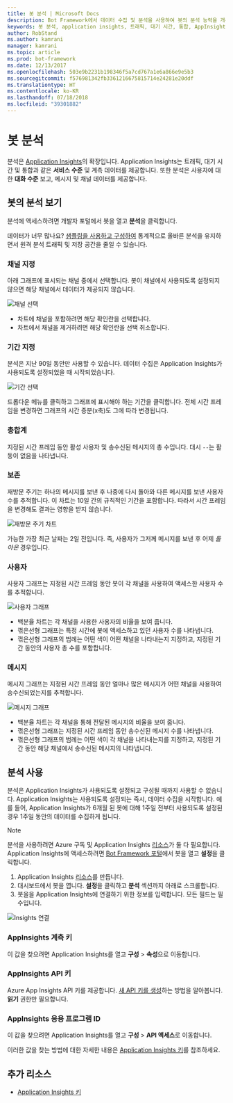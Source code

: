 ```yaml
---
title: 봇 분석 | Microsoft Docs
description: Bot Framework에서 데이터 수집 및 분석을 사용하여 봇의 분석 능력을 개선하는 방법을 알아봅니다.
keywords: 봇 분석, application insights, 트래픽, 대기 시간, 통합, AppInsights
author: RobStand
ms.author: kamrani
manager: kamrani
ms.topic: article
ms.prod: bot-framework
ms.date: 12/13/2017
ms.openlocfilehash: 503e9b2231b198346f5a7cd767a1e6a866e9e5b3
ms.sourcegitcommit: f576981342fb3361216675815714e24281e20ddf
ms.translationtype: HT
ms.contentlocale: ko-KR
ms.lasthandoff: 07/18/2018
ms.locfileid: "39301882"
---
```

# <a name="bot-analytics"></a>봇 분석
분석은 [Application Insights](/azure/application-insights/app-insights-analytics)의 확장입니다. Application Insights는 트래픽, 대기 시간 및 통합과 같은 **서비스 수준** 및 계측 데이터를 제공합니다. 또한 분석은 사용자에 대한 **대화 수준** 보고, 메시지 및 채널 데이터를 제공합니다.

## <a name="view-analytics-for-a-bot"></a>봇의 분석 보기
분석에 액세스하려면 개발자 포털에서 봇을 열고 **분석**을 클릭합니다.

데이터가 너무 많나요? [샘플링을 사용하고 구성하여](/azure/application-insights/app-insights-sampling) 통계적으로 올바른 분석을 유지하면서 원격 분석 트래픽 및 저장 공간을 줄일 수 있습니다. 

### <a name="specify-channel"></a>채널 지정
아래 그래프에 표시되는 채널 중에서 선택합니다. 봇이 채널에서 사용되도록 설정되지 않으면 해당 채널에서 데이터가 제공되지 않습니다.

![채널 선택](~/media/analytics-channels.png)

* 차트에 채널을 포함하려면 해당 확인란을 선택합니다.
* 차트에서 채널을 제거하려면 해당 확인란을 선택 취소합니다.

### <a name="specify-time-period"></a>기간 지정
분석은 지난 90일 동안만 사용할 수 있습니다. 데이터 수집은 Application Insights가 사용되도록 설정되었을 때 시작되었습니다.

![기간 선택](~/media/analytics-timepick.png)

드롭다운 메뉴를 클릭하고 그래프에 표시해야 하는 기간을 클릭합니다.
전체 시간 프레임을 변경하면 그래프의 시간 증분(x축)도 그에 따라 변경됩니다.

### <a name="grand-totals"></a>총합계
지정된 시간 프레임 동안 활성 사용자 및 송수신된 메시지의 총 수입니다.
대시 `--`는 활동이 없음을 나타냅니다.

### <a name="retention"></a>보존
재방문 주기는 하나의 메시지를 보낸 후 나중에 다시 돌아와 다른 메시지를 보낸 사용자 수를 추적합니다.
이 차트는 10일 간의 규칙적인 기간을 포함합니다. 따라서 시간 프레임을 변경해도 결과는 영향을 받지 않습니다.

![재방문 주기 차트](~/media/analytics-retention.png)

가능한 가장 최근 날짜는 2일 전입니다. 즉, 사용자가 그저께 메시지를 보낸 후 어제 *돌아온* 경우입니다.

### <a name="user"></a>사용자
사용자 그래프는 지정된 시간 프레임 동안 봇이 각 채널을 사용하여 액세스한 사용자 수를 추적합니다.

![사용자 그래프](~/media/analytics-users.png)

* 백분율 차트는 각 채널을 사용한 사용자의 비율을 보여 줍니다.
* 꺾은선형 그래프는 특정 시간에 봇에 액세스하고 있던 사용자 수를 나타냅니다.
* 꺾은선형 그래프의 범례는 어떤 색이 어떤 채널을 나타내는지 지정하고, 지정된 기간 동안의 사용자 총 수를 포함합니다.

### <a name="messages"></a>메시지
메시지 그래프는 지정된 시간 프레임 동안 얼마나 많은 메시지가 어떤 채널을 사용하여 송수신되었는지를 추적합니다.

![메시지 그래프](~/media/analytics-messages.png)

* 백분율 차트는 각 채널을 통해 전달된 메시지의 비율을 보여 줍니다.
* 꺾은선형 그래프는 지정된 시간 프레임 동안 송수신된 메시지 수를 나타냅니다.
* 꺾은선형 그래프의 범례는 어떤 색이 각 채널을 나타내는지를 지정하고, 지정된 기간 동안 해당 채널에서 송수신된 메시지의 나타냅니다. 

## <a name="enable-analytics"></a>분석 사용
분석은 Application Insights가 사용되도록 설정되고 구성될 때까지 사용할 수 없습니다. Application Insights는 사용되도록 설정되는 즉시, 데이터 수집을 시작합니다. 예를 들어, Application Insights가 6개월 된 봇에 대해 1주일 전부터 사용되도록 설정된 경우 1주일 동안의 데이터를 수집하게 됩니다.
> [!NOTE]
> 분석을 사용하려면 Azure 구독 및 Application Insights [리소스](/azure/application-insights/app-insights-create-new-resource)가 둘 다 필요합니다.
Application Insights에 액세스하려면 [Bot Framework 포털](https://dev.botframework.com/)에서 봇을 열고 **설정**을 클릭합니다.

1. Application Insights [리소스](/azure/application-insights/app-insights-create-new-resource)를 만듭니다.
2. 대시보드에서 봇을 엽니다. **설정**을 클릭하고 **분석** 섹션까지 아래로 스크롤합니다.
3. 봇을을 Application Insights에 연결하기 위한 정보를 입력합니다. 모든 필드는 필수입니다.

![Insights 연결](~/media/analytics-enable.png)

### <a name="appinsights-instrumentation-key"></a>AppInsights 계측 키
이 값을 찾으려면 Application Insights를 열고 **구성** > **속성**으로 이동합니다.

### <a name="appinsights-api-key"></a>AppInsights API 키
Azure App Insights API 키를 제공합니다. [새 API 키를 생성](https://dev.applicationinsights.io/documentation/Authorization/API-key-and-App-ID)하는 방법을 알아봅니다. **읽기** 권한만 필요합니다.

### <a name="appinsights-application-id"></a>AppInsights 응용 프로그램 ID
이 값을 찾으려면 Application Insights를 열고 **구성** > **API 액세스**로 이동합니다.

이러한 값을 찾는 방법에 대한 자세한 내용은 [Application Insights 키](~/bot-service-resources-app-insights-keys.md)를 참조하세요.

## <a name="additional-resources"></a>추가 리소스
* [Application Insights 키](~/bot-service-resources-app-insights-keys.md)